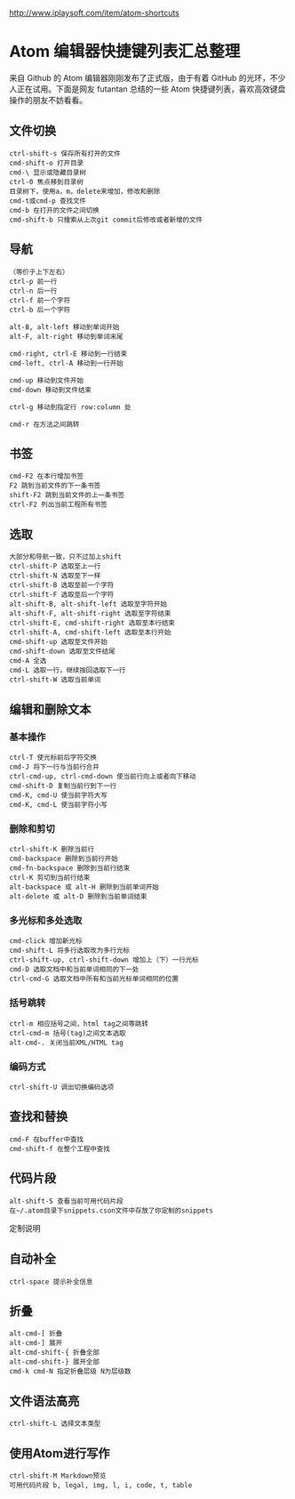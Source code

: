 http://www.iplaysoft.com/item/atom-shortcuts

# Atom 编辑器快捷键列表汇总整理

来自 Github 的 Atom 编辑器刚刚发布了正式版，由于有着 GitHub 的光环，不少人正在试用。下面是网友 futantan 总结的一些 Atom 快捷键列表，喜欢高效键盘操作的朋友不妨看看。

## 文件切换

    ctrl-shift-s 保存所有打开的文件
    cmd-shift-o 打开目录
    cmd-\ 显示或隐藏目录树
    ctrl-0 焦点移到目录树
    目录树下，使用a，m，delete来增加，修改和删除
    cmd-t或cmd-p 查找文件
    cmd-b 在打开的文件之间切换
    cmd-shift-b 只搜索从上次git commit后修改或者新增的文件

## 导航

    （等价于上下左右）
    ctrl-p 前一行
    ctrl-n 后一行
    ctrl-f 前一个字符
    ctrl-b 后一个字符

    alt-B, alt-left 移动到单词开始
    alt-F, alt-right 移动到单词末尾

    cmd-right, ctrl-E 移动到一行结束
    cmd-left, ctrl-A 移动到一行开始

    cmd-up 移动到文件开始
    cmd-down 移动到文件结束

    ctrl-g 移动到指定行 row:column 处

    cmd-r 在方法之间跳转

## 书签

    cmd-F2 在本行增加书签
    F2 跳到当前文件的下一条书签
    shift-F2 跳到当前文件的上一条书签
    ctrl-F2 列出当前工程所有书签

## 选取

    大部分和导航一致，只不过加上shift
    ctrl-shift-P 选取至上一行
    ctrl-shift-N 选取至下一样
    ctrl-shift-B 选取至前一个字符
    ctrl-shift-F 选取至后一个字符
    alt-shift-B, alt-shift-left 选取至字符开始
    alt-shift-F, alt-shift-right 选取至字符结束
    ctrl-shift-E, cmd-shift-right 选取至本行结束
    ctrl-shift-A, cmd-shift-left 选取至本行开始
    cmd-shift-up 选取至文件开始
    cmd-shift-down 选取至文件结尾
    cmd-A 全选
    cmd-L 选取一行，继续按回选取下一行
    ctrl-shift-W 选取当前单词

## 编辑和删除文本

### 基本操作
    ctrl-T 使光标前后字符交换
    cmd-J 将下一行与当前行合并
    ctrl-cmd-up, ctrl-cmd-down 使当前行向上或者向下移动
    cmd-shift-D 复制当前行到下一行
    cmd-K, cmd-U 使当前字符大写
    cmd-K, cmd-L 使当前字符小写

### 删除和剪切
    ctrl-shift-K 删除当前行
    cmd-backspace 删除到当前行开始
    cmd-fn-backspace 删除到当前行结束
    ctrl-K 剪切到当前行结束
    alt-backspace 或 alt-H 删除到当前单词开始
    alt-delete 或 alt-D 删除到当前单词结束

### 多光标和多处选取
    cmd-click 增加新光标
    cmd-shift-L 将多行选取改为多行光标
    ctrl-shift-up, ctrl-shift-down 增加上（下）一行光标
    cmd-D 选取文档中和当前单词相同的下一处
    ctrl-cmd-G 选取文档中所有和当前光标单词相同的位置

### 括号跳转
    ctrl-m 相应括号之间，html tag之间等跳转
    ctrl-cmd-m 括号(tag)之间文本选取
    alt-cmd-. 关闭当前XML/HTML tag

### 编码方式
    ctrl-shift-U 调出切换编码选项

## 查找和替换

    cmd-F 在buffer中查找
    cmd-shift-f 在整个工程中查找

## 代码片段

    alt-shift-S 查看当前可用代码片段
    在~/.atom目录下snippets.cson文件中存放了你定制的snippets
定制说明

## 自动补全

    ctrl-space 提示补全信息

## 折叠

    alt-cmd-[ 折叠
    alt-cmd-] 展开
    alt-cmd-shift-{ 折叠全部
    alt-cmd-shift-} 展开全部
    cmd-k cmd-N 指定折叠层级 N为层级数

## 文件语法高亮

    ctrl-shift-L 选择文本类型

## 使用Atom进行写作

    ctrl-shift-M Markdown预览
    可用代码片段 b, legal, img, l, i, code, t, table
